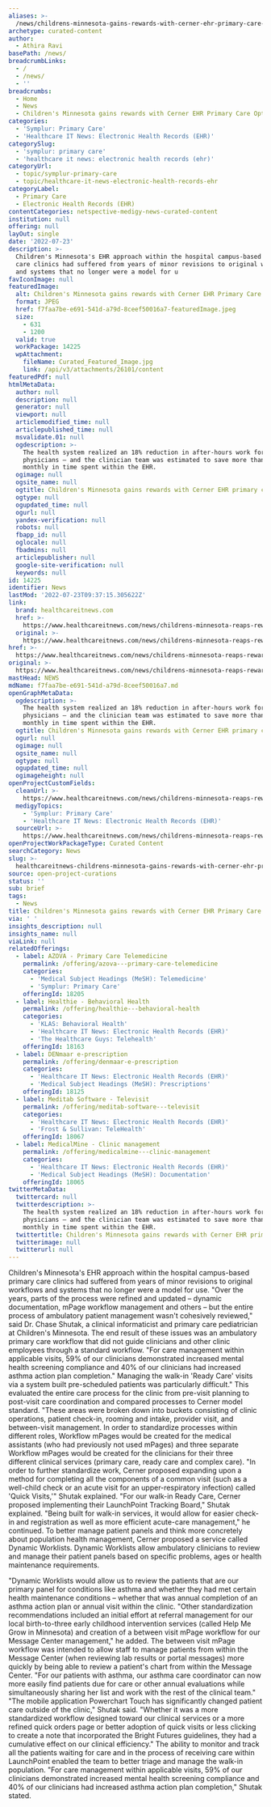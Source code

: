 ```yaml
---
aliases: >-
  /news/childrens-minnesota-gains-rewards-with-cerner-ehr-primary-care-optimization
archetype: curated-content
author:
  - Athira Ravi
basePath: /news/
breadcrumbLinks:
  - /
  - /news/
  - ''
breadcrumbs:
  - Home
  - News
  - Children's Minnesota gains rewards with Cerner EHR Primary Care Optimization
categories:
  - 'Symplur: Primary Care'
  - 'Healthcare IT News: Electronic Health Records (EHR)'
categorySlug:
  - 'symplur: primary care'
  - 'healthcare it news: electronic health records (ehr)'
categoryUrl:
  - topic/symplur-primary-care
  - topic/healthcare-it-news-electronic-health-records-ehr
categoryLabel:
  - Primary Care
  - Electronic Health Records (EHR)
contentCategories: netspective-medigy-news-curated-content
institution: null
offering: null
layOut: single
date: '2022-07-23'
description: >-
  Children's Minnesota's EHR approach within the hospital campus-based primary
  care clinics had suffered from years of minor revisions to original workflows
  and systems that no longer were a model for u
favIconImage: null
featuredImage:
  alt: Children's Minnesota gains rewards with Cerner EHR Primary Care Optimization
  format: JPEG
  href: f7faa7be-e691-541d-a79d-8ceef50016a7-featuredImage.jpeg
  size:
    - 631
    - 1200
  valid: true
  workPackage: 14225
  wpAttachment:
    fileName: Curated_Featured_Image.jpg
    link: /api/v3/attachments/26101/content
featuredPdf: null
htmlMetaData:
  author: null
  description: null
  generator: null
  viewport: null
  articlemodified_time: null
  articlepublished_time: null
  msvalidate.01: null
  ogdescription: >-
    The health system realized an 18% reduction in after-hours work for
    physicians – and the clinician team was estimated to save more than 43 hours
    monthly in time spent within the EHR.
  ogimage: null
  ogsite_name: null
  ogtitle: Children's Minnesota gains rewards with Cerner EHR primary care optimization
  ogtype: null
  ogupdated_time: null
  ogurl: null
  yandex-verification: null
  robots: null
  fbapp_id: null
  oglocale: null
  fbadmins: null
  articlepublisher: null
  google-site-verification: null
  keywords: null
id: 14225
identifier: News
lastMod: '2022-07-23T09:37:15.305622Z'
link:
  brand: healthcareitnews.com
  href: >-
    https://www.healthcareitnews.com/news/childrens-minnesota-reaps-rewards-cerner-ehr-primary-care-optimization
  original: >-
    https://www.healthcareitnews.com/news/childrens-minnesota-reaps-rewards-cerner-ehr-primary-care-optimization
href: >-
  https://www.healthcareitnews.com/news/childrens-minnesota-reaps-rewards-cerner-ehr-primary-care-optimization
original: >-
  https://www.healthcareitnews.com/news/childrens-minnesota-reaps-rewards-cerner-ehr-primary-care-optimization
mastHead: NEWS
mdName: f7faa7be-e691-541d-a79d-8ceef50016a7.md
openGraphMetaData:
  ogdescription: >-
    The health system realized an 18% reduction in after-hours work for
    physicians – and the clinician team was estimated to save more than 43 hours
    monthly in time spent within the EHR.
  ogtitle: Children's Minnesota gains rewards with Cerner EHR primary care optimization
  ogurl: null
  ogimage: null
  ogsite_name: null
  ogtype: null
  ogupdated_time: null
  ogimageheight: null
openProjectCustomFields:
  cleanUrl: >-
    https://www.healthcareitnews.com/news/childrens-minnesota-reaps-rewards-cerner-ehr-primary-care-optimization
  medigyTopics:
    - 'Symplur: Primary Care'
    - 'Healthcare IT News: Electronic Health Records (EHR)'
  sourceUrl: >-
    https://www.healthcareitnews.com/news/childrens-minnesota-reaps-rewards-cerner-ehr-primary-care-optimization
openProjectWorkPackageType: Curated Content
searchCategory: News
slug: >-
  healthcareitnews-childrens-minnesota-gains-rewards-with-cerner-ehr-primary-care-optimization
source: open-project-curations
status: ''
sub: brief
tags:
  - News
title: Children's Minnesota gains rewards with Cerner EHR Primary Care Optimization
via: ' '
insights_description: null
insights_name: null
viaLink: null
relatedOfferings:
  - label: AZOVA - Primary Care Telemedicine
    permalink: /offering/azova---primary-care-telemedicine
    categories:
      - 'Medical Subject Headings (MeSH): Telemedicine'
      - 'Symplur: Primary Care'
    offeringId: 18205
  - label: Healthie - Behavioral Health
    permalink: /offering/healthie---behavioral-health
    categories:
      - 'KLAS: Behavioral Health'
      - 'Healthcare IT News: Electronic Health Records (EHR)'
      - 'The Healthcare Guys: Telehealth'
    offeringId: 18163
  - label: DENmaar e-prescription
    permalink: /offering/denmaar-e-prescription
    categories:
      - 'Healthcare IT News: Electronic Health Records (EHR)'
      - 'Medical Subject Headings (MeSH): Prescriptions'
    offeringId: 18125
  - label: Meditab Software - Televisit
    permalink: /offering/meditab-software---televisit
    categories:
      - 'Healthcare IT News: Electronic Health Records (EHR)'
      - 'Frost & Sullivan: TeleHealth'
    offeringId: 18067
  - label: MedicalMine - Clinic management
    permalink: /offering/medicalmine---clinic-management
    categories:
      - 'Healthcare IT News: Electronic Health Records (EHR)'
      - 'Medical Subject Headings (MeSH): Documentation'
    offeringId: 18065
twitterMetaData:
  twittercard: null
  twitterdescription: >-
    The health system realized an 18% reduction in after-hours work for
    physicians – and the clinician team was estimated to save more than 43 hours
    monthly in time spent within the EHR.
  twittertitle: Children's Minnesota gains rewards with Cerner EHR primary care optimization
  twitterimage: null
  twitterurl: null
---
```

<p>Children's Minnesota's EHR approach within the hospital campus-based primary care clinics had suffered from years of minor revisions to original workflows and systems that no longer were a model for use.
"Over the years, parts of the process were refined and updated – dynamic documentation, mPage workflow management and others – but the entire process of ambulatory patient management wasn't cohesively reviewed," said Dr. Chase Shutak, a clinical informaticist and primary care pediatrician at Children's Minnesota.
The end result of these issues was an ambulatory primary care workflow that did not guide clinicians and other clinic employees through a standard workflow.
"For care management within applicable visits, 59% of our clinicians demonstrated increased mental health screening compliance and 40% of our clinicians had increased asthma action plan completion."
Managing the walk-in 'Ready Care' visits via a system built pre-scheduled patients was particularly difficult."
This evaluated the entire care process for the clinic from pre-visit planning to post-visit care coordination and compared processes to Cerner model standard.
"These areas were broken down into buckets consisting of clinic operations, patient check-in, rooming and intake, provider visit, and between-visit management.
In order to standardize processes within different roles, Workflow mPages would be created for the medical assistants (who had previously not used mPages) and three separate Workflow mPages would be created for the clinicians for their three different clinical services (primary care, ready care and complex care).
"In order to further standardize work, Cerner proposed expanding upon a method for completing all the components of a common visit (such as a well-child check or an acute visit for an upper-respiratory infection) called 'Quick Visits,'" Shutak explained.
"For our walk-in Ready Care, Cerner proposed implementing their LaunchPoint Tracking Board," Shutak explained.
"Being built for walk-in services, it would allow for easier check-in and registration as well as more efficient acute-care management," he continued.
To better manage patient panels and think more concretely about population health management, Cerner proposed a service called Dynamic Worklists.
Dynamic Worklists allow ambulatory clinicians to review and manage their patient panels based on specific problems, ages or health maintenance requirements.
</p><p>"Dynamic Worklists would allow us to review the patients that are our primary panel for conditions like asthma and whether they had met certain health maintenance conditions – whether that was annual completion of an asthma action plan or annual visit within the clinic.
"Other standardization recommendations included an initial effort at referral management for our local birth-to-three early childhood intervention services (called Help Me Grow in Minnesota) and creation of a between visit mPage workflow for our Message Center management," he added.
The between visit mPage workflow was intended to allow staff to manage patients from within the Message Center (when reviewing lab results or portal messages) more quickly by being able to review a patient's chart from within the Message Center.
"For our patients with asthma, our asthma care coordinator can now more easily find patients due for care or other annual evaluations while simultaneously sharing her list and work with the rest of the clinical team."
"The mobile application Powerchart Touch has significantly changed patient care outside of the clinic," Shutak said.
"Whether it was a more standardized workflow designed toward our clinical services or a more refined quick orders page or better adoption of quick visits or less clicking to create a note that incorporated the Bright Futures guidelines, they had a cumulative effect on our clinical efficiency."
The ability to monitor and track all the patients waiting for care and in the process of receiving care within LaunchPoint enabled the team to better triage and manage the walk-in population.
"For care management within applicable visits, 59% of our clinicians demonstrated increased mental health screening compliance and 40% of our clinicians had increased asthma action plan completion," Shutak stated.</p>